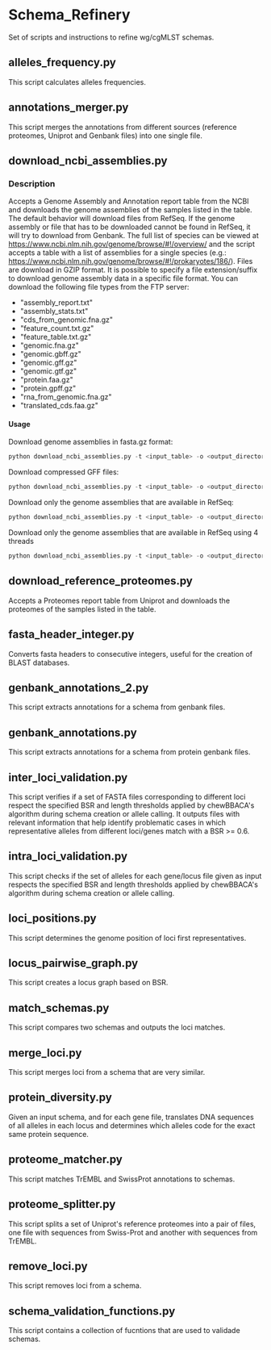 # Schema_Refinery

Set of scripts and instructions to refine wg/cgMLST schemas.

## alleles_frequency.py

This script calculates alleles frequencies.

## annotations_merger.py

This script merges the annotations from different sources
(reference proteomes, Uniprot and Genbank files) into one single file.

## download_ncbi_assemblies.py

### Description

Accepts a Genome Assembly and Annotation report table from the NCBI and downloads the genome assemblies of the samples listed
in the table. The default behavior will download files from RefSeq. If the genome assembly or file that has to be downloaded
cannot be found in RefSeq, it will try to download from Genbank. The full list of species can be viewed at
https://www.ncbi.nlm.nih.gov/genome/browse/#!/overview/ and the script accepts a table with a list of assemblies for a single
species (e.g.: https://www.ncbi.nlm.nih.gov/genome/browse/#!/prokaryotes/186/). Files are download in GZIP format. It is
possible to specify a file extension/suffix to download genome assembly data in a specific file format. You can download the
following file types from the FTP server:

- "assembly_report.txt"
- "assembly_stats.txt"
- "cds_from_genomic.fna.gz"
- "feature_count.txt.gz"
- "feature_table.txt.gz"
- "genomic.fna.gz"
- "genomic.gbff.gz"
- "genomic.gff.gz"
- "genomic.gtf.gz"
- "protein.faa.gz"
- "protein.gpff.gz"
- "rna_from_genomic.fna.gz"
- "translated_cds.faa.gz"

#### Usage

Download genome assemblies in fasta.gz format:

```py
python download_ncbi_assemblies.py -t <input_table> -o <output_directory>
```

Download compressed GFF files:

```py
python download_ncbi_assemblies.py -t <input_table> -o <output_directory> --fe genomic.fna.gz
```

Download only the genome assemblies that are available in RefSeq:

```py
python download_ncbi_assemblies.py -t <input_table> -o <output_directory> --ftp refseq
```

Download only the genome assemblies that are available in RefSeq using 4 threads

```py
python download_ncbi_assemblies.py -t <input_table> -o <output_directory> --ftp refseq --threads 4
```

## download_reference_proteomes.py

Accepts a Proteomes report table from Uniprot and downloads
the proteomes of the samples listed in the table.

## fasta_header_integer.py

Converts fasta headers to consecutive integers, useful for the creation of BLAST databases.

## genbank_annotations_2.py

This script extracts annotations for a schema from genbank files.

## genbank_annotations.py

This script extracts annotations for a schema from protein
genbank files.

## inter_loci_validation.py

This script verifies if a set of FASTA files corresponding to different loci
respect the specified BSR and length thresholds applied by chewBBACA's algorithm
during schema creation or allele calling. It outputs files with relevant information
that help identify problematic cases in which representative alleles from different
loci/genes match with a BSR >= 0.6.

## intra_loci_validation.py

This script checks if the set of alleles for each gene/locus file given as
input respects the specified BSR and length thresholds applied by chewBBACA's
algorithm during schema creation or allele calling.

## loci_positions.py

This script determines the genome position of loci first representatives.

## locus_pairwise_graph.py

This script creates a locus graph based on BSR.

## match_schemas.py

This script compares two schemas and outputs the loci matches.

## merge_loci.py

This script merges loci from a schema that are very similar.

## protein_diversity.py

Given an input schema, and for each gene file, translates DNA
sequences of all alleles in each locus and determines
which alleles code for the exact same protein sequence.

## proteome_matcher.py

This script matches TrEMBL and SwissProt annotations to schemas.

## proteome_splitter.py

This script splits a set of Uniprot's reference proteomes into a pair of files,
one file with sequences from Swiss-Prot and another with sequences from TrEMBL.

## remove_loci.py

This script removes loci from a schema.

## schema_validation_functions.py

This script contains a collection of fucntions that are used to validade schemas.
